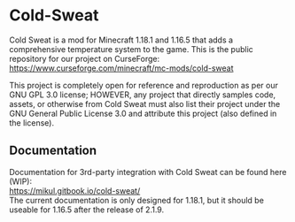 # Cold-Sweat
Cold Sweat is a mod for Minecraft 1.18.1 and 1.16.5 that adds a comprehensive temperature system to the game. This is the public repository for our project on CurseForge:  
https://www.curseforge.com/minecraft/mc-mods/cold-sweat  
  
This project is completely open for reference and reproduction as per our GNU GPL 3.0 license; HOWEVER, any project that directly samples code, assets, or otherwise from Cold Sweat must also list their project under the GNU General Public License 3.0 and attribute this project (also defined in the license).

## Documentation
Documentation for 3rd-party integration with Cold Sweat can be found here (WIP):  
https://mikul.gitbook.io/cold-sweat/  
The current documentation is only designed for 1.18.1, but it should be useable for 1.16.5 after the release of 2.1.9.  
